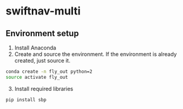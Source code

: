 # swiftnav-multi

## Environment setup
1. Install Anaconda
2. Create and source the environment. If the environment is already created, just source it.
  ```sh
  conda create -n fly_out python=2
  source activate fly_out
  ```
3. Install required libraries
  ```sh
  pip install sbp
  ```
